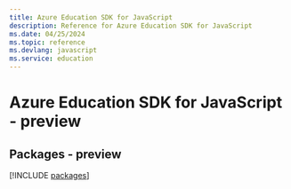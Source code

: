 ```yaml
---
title: Azure Education SDK for JavaScript
description: Reference for Azure Education SDK for JavaScript
ms.date: 04/25/2024
ms.topic: reference
ms.devlang: javascript
ms.service: education
---
```

# Azure Education SDK for JavaScript - preview
## Packages - preview
[!INCLUDE [packages](education-index.md)]